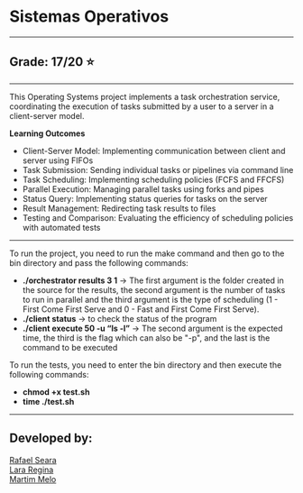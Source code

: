 # Sistemas Operativos
---

## Grade: 17/20 ⭐
---

This Operating Systems project implements a task orchestration service, coordinating the execution of tasks submitted by a user to a server in a client-server model.

**Learning Outcomes**

- Client-Server Model: Implementing communication between client and server using FIFOs
- Task Submission: Sending individual tasks or pipelines via command line
- Task Scheduling: Implementing scheduling policies (FCFS and FFCFS)
- Parallel Execution: Managing parallel tasks using forks and pipes
- Status Query: Implementing status queries for tasks on the server
- Result Management: Redirecting task results to files
- Testing and Comparison: Evaluating the efficiency of scheduling policies with automated tests

---

To run the project, you need to run the make command and then go to the bin directory and pass the following commands:

* **./orchestrator results 3 1** -> The first argument is the folder created in the source for the results, the second argument is the number of tasks to run in parallel and the third argument is the type of scheduling (1 - First Come First Serve and 0 - Fast and First Come First Serve).
* **./client status** -> to check the status of the program
* **./client execute 50 -u “ls -l”** -> The second argument is the expected time, the third is the flag which can also be "-p", and the last is the command to be executed

To run the tests, you need to enter the bin directory and then execute the following commands:

* **chmod +x test.sh**
* **time ./test.sh**

---

## Developed by:

[Rafael Seara](https://github.com/rafaellseara)<br>
[Lara Regina](https://github.com/larareginaa)<br>
[Martim Melo](https://github.com/MartimMelo)<br>
